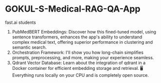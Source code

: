 # GOKUL-S-Medical-RAG-QA-App
fast.ai students

1. PubMedBERT Embeddings: Discover how this fined-tuned model, using sentence transformers, enhances the app's ability to understand complex medical text, offering superior performance in clustering and semantic search.
2. Orchestration Framework: I'll show you how long-chain simplifies prompts, preprocessing, and more, making your experience seamless.
3. Qdrant Vector Database: Learn about the integration of qdrant in a Docker container for efficient embedding storage and retrieval.
 🖥️ Everything runs locally on your CPU and is completely open source.
